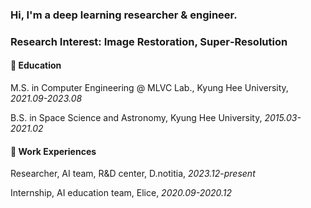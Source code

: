 ### Hi, I'm a deep learning researcher & engineer.
### Research Interest: Image Restoration, Super‑Resolution

#### :book: Education

M.S. in Computer Engineering @ MLVC Lab., Kyung Hee University, _2021.09-2023.08_

B.S. in Space Science and Astronomy, Kyung Hee University, _2015.03-2021.02_

#### :briefcase: Work Experiences

Researcher, AI team, R&D center, D.notitia, _2023.12-present_

Internship, AI education team, Elice, _2020.09-2020.12_


<!--
- 🔭 I’m currently working on ...
- 🌱 I’m currently learning ...
- 👯 I’m looking to collaborate on ...
- 🤔 I’m looking for help with ...
- 💬 Ask me about ...
- 📫 How to reach me: ...
- 😄 Pronouns: ...
- ⚡ Fun fact: ...
-->
